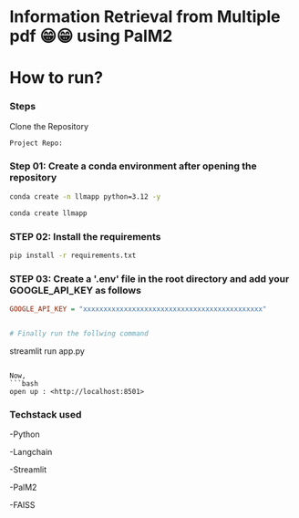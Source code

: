 # Information Retrieval from Multiple pdf 😁😁 using PalM2

# How to run?

### Steps

Clone the Repository

```bash
Project Repo:
```

### Step 01: Create a conda environment after opening the repository

```bash
conda create -n llmapp python=3.12 -y
```

```bash
conda create llmapp
```
### STEP 02: Install the requirements

```bash
pip install -r requirements.txt
```

### STEP 03: Create a '.env' file in the root directory and add your GOOGLE_API_KEY as follows

```ini
GOOGLE_API_KEY = "xxxxxxxxxxxxxxxxxxxxxxxxxxxxxxxxxxxxxxxxxxxx"
```

```bash

# Finally run the follwing command
```
streamlit run app.py
```

Now,
```bash
open up : <http://localhost:8501>
```

### Techstack used

-Python

-Langchain

-Streamlit

-PalM2

-FAISS
